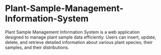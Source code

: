 # Plant-Sample-Management-Information-System
Plant Sample Management Information System is a web application designed to manage plant sample data efficiently. Users can insert, update, delete, and retrieve detailed information about various plant species, their samples, and their distributions.
